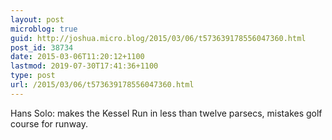 ```yaml
---
layout: post
microblog: true
guid: http://joshua.micro.blog/2015/03/06/t573639178556047360.html
post_id: 38734
date: 2015-03-06T11:20:12+1100
lastmod: 2019-07-30T17:41:36+1100
type: post
url: /2015/03/06/t573639178556047360.html
---
```

Hans Solo: makes the Kessel Run in less than twelve parsecs, mistakes golf course for runway.

